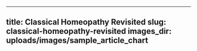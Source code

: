 
---
title: Classical Homeopathy Revisited
slug: classical-homeopathy-revisited
images_dir: uploads/images/sample_article_chart
---
